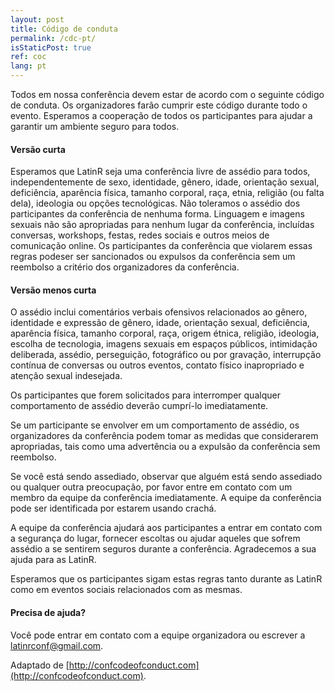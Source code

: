```yaml
---
layout: post
title: Código de conduta
permalink: /cdc-pt/
isStaticPost: true
ref: coc
lang: pt
---
```


Todos em nossa conferência devem estar de acordo com o seguinte código de conduta. Os organizadores farão cumprir este código durante todo o evento. Esperamos a cooperação de todos os participantes para ajudar a garantir um ambiente seguro para todos.

#### Versão curta

Esperamos que LatinR seja uma conferência livre de assédio para todos, independentemente de sexo, identidade, gênero, idade, orientação sexual, deficiência, aparência física, tamanho corporal, raça, etnia, religião (ou falta dela), ideologia ou opções tecnológicas. Não toleramos o assédio dos participantes da conferência de nenhuma forma. Linguagem e imagens sexuais não são apropriadas para nenhum lugar da conferência, incluídas conversas, workshops, festas, redes sociais e outros meios de comunicação online. Os participantes da conferência que violarem essas regras podeser ser sancionados ou expulsos da conferência sem um reembolso a critério dos organizadores da conferência.

#### Versão menos curta

O assédio inclui comentários verbais ofensivos relacionados ao gênero, identidade e expressão de gênero, idade, orientação sexual, deficiência, aparência física, tamanho corporal, raça, origem étnica, religião, ideologia, escolha de tecnologia, imagens sexuais em espaços públicos, intimidação deliberada, assédio, perseguição, fotográfico ou por gravação, interrupção contínua de conversas ou outros eventos, contato físico inapropriado e atenção sexual indesejada.

Os participantes que forem solicitados para interromper qualquer comportamento de assédio deverão cumprí-lo imediatamente.

Se um participante se envolver em um comportamento de assédio, os organizadores da conferência podem tomar as medidas que considerarem apropriadas, tais como uma advertência ou a expulsão da conferência sem reembolso.

Se você está sendo assediado, observar que alguém está sendo assediado ou qualquer outra preocupação, por favor entre em contato com um membro da equipe da conferência imediatamente. A equipe da conferência pode ser identificada por estarem usando crachá.

A equipe da conferência ajudará aos participantes a entrar em contato com a segurança do lugar, fornecer escoltas ou ajudar aqueles que sofrem assédio a se sentirem seguros durante a conferência. Agradecemos a sua ajuda para as LatinR.

Esperamos que os participantes sigam estas regras tanto durante as LatinR como em eventos sociais relacionados com as mesmas.

#### Precisa de ajuda?

Você pode entrar em contato com a equipe organizadora ou escrever a latinrconf@gmail.com.

Adaptado de [http://confcodeofconduct.com](http://confcodeofconduct.com).
